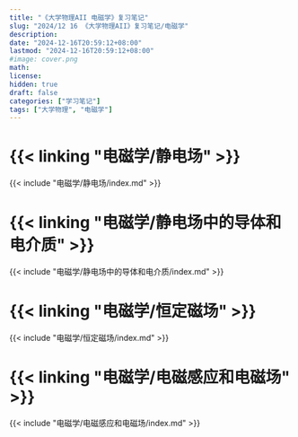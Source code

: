 ```yaml
---
title: "《大学物理AII 电磁学》复习笔记"
slug: "2024/12 16 《大学物理AII》复习笔记/电磁学"
description:
date: "2024-12-16T20:59:12+08:00"
lastmod: "2024-12-16T20:59:12+08:00"
#image: cover.png
math:
license:
hidden: true
draft: false
categories: ["学习笔记"]
tags: ["大学物理", "电磁学"]
---
```

# {{< linking "电磁学/静电场" >}}
{{< include "电磁学/静电场/index.md" >}}

# {{< linking "电磁学/静电场中的导体和电介质" >}}
{{< include "电磁学/静电场中的导体和电介质/index.md" >}}

# {{< linking "电磁学/恒定磁场" >}}
{{< include "电磁学/恒定磁场/index.md" >}}
# {{< linking "电磁学/电磁感应和电磁场" >}}
{{< include "电磁学/电磁感应和电磁场/index.md" >}}
